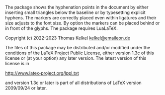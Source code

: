 The package shows the hyphenation points in the document
by either inserting small triangles below the baseline or
by typesetting explicit hyphens.
The markers are correctly placed even within ligatures and
their size adjusts to the font size. By option the markers
can be placed behind or in front of the glyphs.
The package requires LuaLaTeX.

Copyright (c) 2022-2023 Thomas Kelkel kelkel@emaileon.de

The files of this package may be distributed and/or
modified under the conditions of the LaTeX Project
Public License, either version 1.3c of this license
or (at your option) any later version. The latest
version of this license is in

   http://www.latex-project.org/lppl.txt

and version 1.3c or later is part of all distributions
of LaTeX version 2009/09/24 or later.